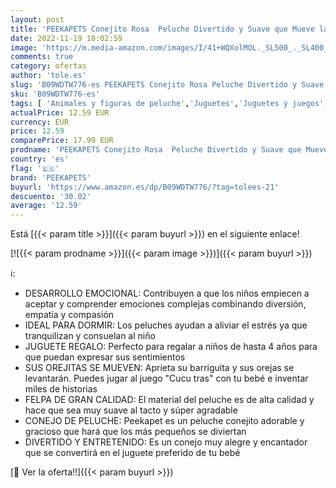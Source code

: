 ```yaml
---
layout: post
title: 'PEEKAPETS Conejito Rosa  Peluche Divertido y Suave que Mueve las Orejas cuando le Aprietas la Barriguita - Juguete Regalo para Bebés y Niños hasta 4 Años'
date: 2022-11-19 18:02:59
image: 'https://m.media-amazon.com/images/I/41+WQXolMOL._SL500_._SL400_.jpg'
comments: true
category: ofertas
author: 'tole.es'
slug: 'B09WDTW776-es PEEKAPETS Conejito Rosa Peluche Divertido y Suave que...'
sku: 'B09WDTW776-es'
tags: [ 'Animales y figuras de peluche','Juguetes','Juguetes y juegos','Peluches','bebés','peekapets','🇪🇸', ]
actualPrice: 12.59 EUR
currency: EUR
price: 12.59
comparePrice: 17.99 EUR
prodname: 'PEEKAPETS Conejito Rosa  Peluche Divertido y Suave que Mueve las Orejas cuando le Aprietas la Barriguita - Juguete Regalo para Bebés y Niños hasta 4 Años'
country: 'es'
flag: '🇪🇸'
brand: 'PEEKAPETS'
buyurl: 'https://www.amazon.es/dp/B09WDTW776/?tag=tolees-21'
descuento: '30.02'
average: '12.59'
---
```


Está [{{< param title >}}]({{< param buyurl >}}) en el siguiente enlace!

[![{{< param prodname >}}]({{< param image >}})]({{< param buyurl >}})

ℹ️:

- DESARROLLO EMOCIONAL: Contribuyen a que los niños empiecen a aceptar y comprender emociones complejas combinando diversión, empatía y compasión
- IDEAL PARA DORMIR: Los peluches ayudan a aliviar el estrés ya que tranquilizan y consuelan al niño
- JUGUETE REGALO: Perfecto para regalar a niños de hasta 4 años para que puedan expresar sus sentimientos
- SUS OREJITAS SE MUEVEN: Aprieta su barriguita y sus orejas se levantarán. Puedes jugar al juego "Cucu tras" con tu bebé e inventar miles de historias
- FELPA DE GRAN CALIDAD: El material del peluche es de alta calidad y hace que sea muy suave al tacto y súper agradable
- CONEJO DE PELUCHE: Peekapet es un peluche conejito adorable y gracioso que hará que los más pequeños se diviertan
- DIVERTIDO Y ENTRETENIDO: Es un conejo muy alegre y encantador que se convertirá en el juguete preferido de tu bebé

[🛒 Ver la oferta!!]({{< param buyurl >}})
